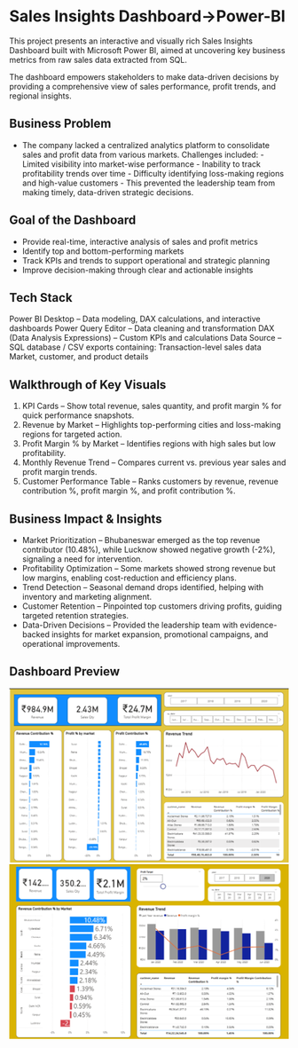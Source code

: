 # Sales Insights Dashboard->Power-BI
This project presents an interactive and visually rich Sales Insights Dashboard built with Microsoft Power BI, aimed at uncovering key business metrics from raw sales data extracted from SQL.

The dashboard empowers stakeholders to make data-driven decisions by providing a comprehensive view of sales performance, profit trends, and regional insights.

## Business Problem
- The company lacked a centralized analytics platform to consolidate sales and profit data from various markets.
Challenges included:
                - Limited visibility into market-wise performance
                - Inability to track profitability trends over time
                - Difficulty identifying loss-making regions and high-value customers
                - This prevented the leadership team from making timely, data-driven strategic decisions.

## Goal of the Dashboard
- Provide real-time, interactive analysis of sales and profit metrics
- Identify top and bottom-performing markets
- Track KPIs and trends to support operational and strategic planning
- Improve decision-making through clear and actionable insights

## Tech Stack
Power BI Desktop – Data modeling, DAX calculations, and interactive dashboards
Power Query Editor – Data cleaning and transformation
DAX (Data Analysis Expressions) – Custom KPIs and calculations
Data Source – SQL database / CSV exports containing:
          Transaction-level sales data
          Market, customer, and product details

## Walkthrough of Key Visuals
1) KPI Cards – Show total revenue, sales quantity, and profit margin % for quick performance snapshots.
2) Revenue by Market – Highlights top-performing cities and loss-making regions for targeted action.
3) Profit Margin % by Market – Identifies regions with high sales but low profitability.
4) Monthly Revenue Trend – Compares current vs. previous year sales and profit margin trends.
5) Customer Performance Table – Ranks customers by revenue, revenue contribution %, profit margin %, and profit contribution %.

## Business Impact & Insights
- Market Prioritization – Bhubaneswar emerged as the top revenue contributor (10.48%), while Lucknow showed negative growth (-2%), signaling a need for intervention.
- Profitability Optimization – Some markets showed strong revenue but low margins, enabling cost-reduction and efficiency plans.
- Trend Detection – Seasonal demand drops identified, helping with inventory and marketing alignment.
- Customer Retention – Pinpointed top customers driving profits, guiding targeted retention strategies.
- Data-Driven Decisions – Provided the leadership team with evidence-backed insights for market expansion, promotional campaigns, and operational improvements.

## Dashboard Preview
![Dashboard Preview](https://github.com/souravjha127/Sales-Insights-Dashboard---Power-BI-/blob/main/Profit_dashboard.png)
![Dashboard Preview](https://github.com/souravjha127/Sales-Insights-Dashboard---Power-BI-/blob/main/Performance_dashboard.png)

